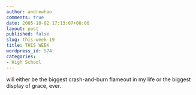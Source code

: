 ```yaml
---
author: andrewhao
comments: true
date: 2005-10-02 17:13:07+00:00
layout: post
published: false
slug: this-week-19
title: THIS WEEK
wordpress_id: 574
categories:
- High School
---
```


will either be the biggest crash-and-burn flameout in my life or the biggest display of grace, ever.
